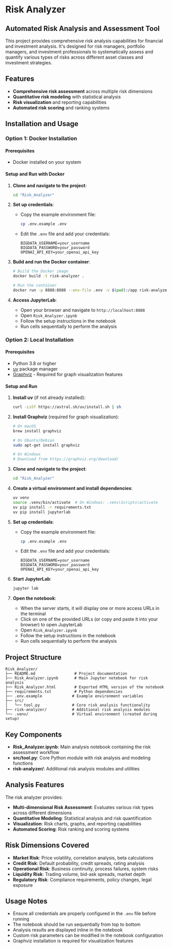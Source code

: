 # Risk Analyzer

## Automated Risk Analysis and Assessment Tool

This project provides comprehensive risk analysis capabilities for financial and investment analysis. It's designed for risk managers, portfolio managers, and investment professionals to systematically assess and quantify various types of risks across different asset classes and investment strategies.

## Features

- **Comprehensive risk assessment** across multiple risk dimensions
- **Quantitative risk modeling** with statistical analysis
- **Risk visualization** and reporting capabilities
- **Automated risk scoring** and ranking systems

## Installation and Usage

### Option 1: Docker Installation

#### Prerequisites
- Docker installed on your system

#### Setup and Run with Docker

1. **Clone and navigate to the project**:
   ```bash
   cd "Risk_Analyzer"
   ```

2. **Set up credentials**:
   - Copy the example environment file:
     ```bash
     cp .env.example .env
     ```
   - Edit the `.env` file and add your credentials:
     ```
     BIGDATA_USERNAME=your_username
     BIGDATA_PASSWORD=your_password
     OPENAI_API_KEY=your_openai_api_key
     ```

3. **Build and run the Docker container**:
   ```bash
   # Build the Docker image
   docker build -t risk-analyzer .
   
   # Run the container
   docker run -p 8888:8888 --env-file .env -v $(pwd):/app risk-analyzer
   ```

4. **Access JupyterLab**:
   - Open your browser and navigate to `http://localhost:8888`
   - Open `Risk_Analyzer.ipynb`
   - Follow the setup instructions in the notebook
   - Run cells sequentially to perform the analysis

### Option 2: Local Installation

#### Prerequisites
- Python 3.8 or higher
- [uv](https://github.com/astral-sh/uv) package manager
- [Graphviz](https://pypi.org/project/graphviz/) - Required for graph visualization features

#### Setup and Run

1. **Install uv** (if not already installed):
   ```bash
   curl -LsSf https://astral.sh/uv/install.sh | sh
   ```

2. **Install Graphviz** (required for graph visualization):
   ```bash
   # On macOS
   brew install graphviz
   
   # On Ubuntu/Debian
   sudo apt-get install graphviz
   
   # On Windows
   # Download from https://graphviz.org/download/
   ```

3. **Clone and navigate to the project**:
   ```bash
   cd "Risk_Analyzer"
   ```

4. **Create a virtual environment and install dependencies**:
   ```bash
   uv venv
   source .venv/bin/activate  # On Windows: .venv\Scripts\activate
   uv pip install -r requirements.txt
   uv pip install jupyterlab
   ```

5. **Set up credentials**:
   - Copy the example environment file:
     ```bash
     cp .env.example .env
     ```
   - Edit the `.env` file and add your credentials:
     ```
     BIGDATA_USERNAME=your_username
     BIGDATA_PASSWORD=your_password
     OPENAI_API_KEY=your_openai_api_key
     ```

6. **Start JupyterLab**:
   ```bash
   jupyter lab
   ```

7. **Open the notebook**:
   - When the server starts, it will display one or more access URLs in the terminal
   - Click on one of the provided URLs (or copy and paste it into your browser) to open JupyterLab
   - Open `Risk_Analyzer.ipynb`
   - Follow the setup instructions in the notebook
   - Run cells sequentially to perform the analysis

## Project Structure

```
Risk_Analyzer/
├── README.md                 # Project documentation
├── Risk_Analyzer.ipynb       # Main Jupyter notebook for risk analysis
├── Risk_Analyzer.html        # Exported HTML version of the notebook
├── requirements.txt          # Python dependencies
├── .env.example             # Example environment variables
├── src/
│   └── tool.py              # Core risk analysis functionality
├── risk-analyzer/           # Additional risk analysis modules
└── .venv/                   # Virtual environment (created during setup)
```

## Key Components

- **Risk_Analyzer.ipynb**: Main analysis notebook containing the risk assessment workflow
- **src/tool.py**: Core Python module with risk analysis and modeling functions
- **risk-analyzer/**: Additional risk analysis modules and utilities

## Analysis Features

The risk analyzer provides:
- **Multi-dimensional Risk Assessment**: Evaluates various risk types across different dimensions
- **Quantitative Modeling**: Statistical analysis and risk quantification
- **Visualization**: Risk charts, graphs, and reporting capabilities
- **Automated Scoring**: Risk ranking and scoring systems

## Risk Dimensions Covered

- **Market Risk**: Price volatility, correlation analysis, beta calculations
- **Credit Risk**: Default probability, credit spreads, rating analysis
- **Operational Risk**: Business continuity, process failures, system risks
- **Liquidity Risk**: Trading volume, bid-ask spreads, market depth
- **Regulatory Risk**: Compliance requirements, policy changes, legal exposure

## Usage Notes

- Ensure all credentials are properly configured in the `.env` file before running
- The notebook should be run sequentially from top to bottom
- Analysis results are displayed inline in the notebook
- Custom risk parameters can be modified in the notebook configuration
- Graphviz installation is required for visualization features